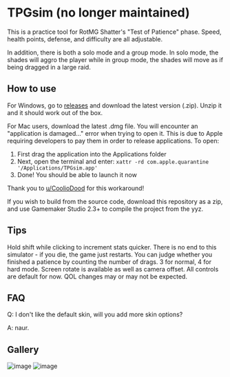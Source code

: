 # TPGsim (no longer maintained)
This is a practice tool for RotMG Shatter's "Test of Patience" phase. Speed, health points, defense, and difficulty are all adjustable. 

In addition, there is both a solo mode and a group mode. In solo mode, the shades will aggro the player while in group mode, the shades will move as if being dragged in a large raid.

## How to use
For Windows, go to [releases](https://github.com/Mxple/TPGsim/releases) and download the latest version (.zip). Unzip it and it should work out of the box.

For Mac users, download the latest .dmg file. You will encounter an "application is damaged..." error when trying to open it. This is due to Apple requiring developers to pay them in order to release applications. To open:
1. First drag the application into the Applications folder
2. Next, open the terminal and enter: `xattr -rd com.apple.quarantine '/Applications/TPGsim.app'`
3. Done! You should be able to launch it now

Thank you to [u/CoolioDood](https://www.reddit.com/r/RotMG/comments/xq2bn2/comment/iq957x0/?utm_source=share&utm_medium=web2x&context=3) for this workaround!

If you wish to build from the source code, download this repository as a zip, and use Gamemaker Studio 2.3+ to compile the project from the yyz.

## Tips
Hold shift while clicking to increment stats quicker. There is no end to this simulator - if you die, the game just restarts. You can judge whether you finished a patience by counting the number of drags. 3 for normal, 4 for hard mode.
Screen rotate is available as well as camera offset. All controls are default for now. QOL changes may or may not be expected.

## FAQ
Q: I don't like the default skin, will you add more skin options?

A: naur.
 
 ## Gallery
 ![image](https://user-images.githubusercontent.com/83033020/192682454-3870b5c0-5119-448f-9e25-9f58b550bbc2.png)
![image](https://user-images.githubusercontent.com/83033020/192682504-a23375b1-3158-4902-8aeb-1ebb317c0fa9.png)
